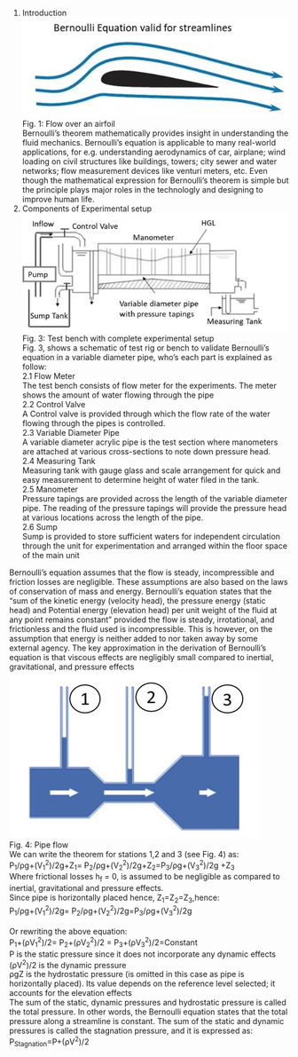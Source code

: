 1. Introduction <br>
<img src="11.jpg"><br>
Fig. 1: Flow over an airfoil<br>
Bernoulli’s theorem mathematically provides insight in understanding the fluid mechanics. Bernoulli’s equation is applicable to many real-world applications, for e.g. understanding aerodynamics of car, airplane; wind loading on civil structures like buildings, towers; city sewer and water networks; flow measurement devices like venturi meters, etc. Even though the mathematical expression for Bernoulli’s theorem is simple but the principle plays major roles in the technologly and designing to improve human life. <br>
2. Components of Experimental setup<br>
<img src="13.jpg"><br>
Fig. 3: Test bench with complete experimental setup<br>
Fig. 3, shows a schematic of test rig or bench to validate Bernoulli’s equation in a variable diameter pipe, who’s each part is explained as follow:<br>
2.1 Flow Meter<br>
The test bench consists of flow meter for the experiments. The meter shows the amount of water flowing through the pipe<br>
2.2	Control Valve<br>
A Control valve is provided through which the flow rate of the water flowing through the pipes is controlled. <br>
2.3	Variable Diameter Pipe<br>
A variable diameter acrylic pipe is the test section where manometers are attached at various cross-sections to note down pressure head.<br>
2.4	Measuring Tank<br>
Measuring tank with gauge glass and scale arrangement for quick and easy measurement to determine height of water filed in the tank.<br>
2.5	Manometer <br>
Pressure tapings are provided across the length of the variable diameter pipe. The reading of the pressure tapings will provide the pressure head at various locations across the length of the pipe.<br>
2.6	Sump <br>
Sump is provided to store sufficient waters for independent circulation through the unit for experimentation and arranged within the floor space of the main unit<br>

Bernoulli’s equation assumes that the flow is steady, incompressible and friction losses are negligible. These assumptions are also based on the laws of conservation of mass and energy.  Bernoulli’s equation states that the “sum of the kinetic energy (velocity head), the pressure energy (static head) and Potential energy (elevation head) per unit weight of the fluid at any point remains constant” provided the flow is steady, irrotational, and frictionless and the fluid used is incompressible. This is however, on the assumption that energy is neither added to nor taken away by some external agency. The key approximation in the derivation of Bernoulli’s equation is that viscous effects are negligibly small compared to inertial, gravitational, and pressure effects </br>
<img src= "images\14.jpg"></br>
Fig. 4: Pipe flow <br>
We can write the theorem for stations 1,2 and 3 (see Fig. 4) as:<br>
P<sub>1</sub>/ρg+(V<sub>1</sub><sup>2</sup>)/2g+Z<sub>1</sub>= P<sub>2</sub>/ρg+(V<sub>2</sub><sup>2</sup>)/2g+Z<sub>2</sub>=P<sub>3</sub>/ρg+(V<sub>3</sub><sup>2</sup>)/2g +Z<sub>3</sub> <br>
Where frictional losses h<sub>f</sub> = 0, is assumed to be negligible as compared to inertial, gravitational and pressure effects.<br>
Since pipe is horizontally placed hence,  Z<sub>1</sub>=Z<sub>2</sub>=Z<sub>3</sub>,hence:<br>
P<sub>1</sub>/ρg+(V<sub>1</sub><sup>2</sup>)/2g= P<sub>2</sub>/ρg+(V<sub>2</sub><sup>2</sup>)/2g=P<sub>3</sub>/ρg+(V<sub>3</sub><sup>2</sup>)/2g<br>   
Or rewriting the above equation:<br>
P<sub>1</sub>+(ρV<sub>1</sub><sup>2</sup>)/2= P<sub>2</sub>+(ρV<sub>2</sub><sup>2</sup>)/2 = P<sub>3</sub>+(ρV<sub>3</sub><sup>2</sup>)/2=Constant<br>
P is the static pressure since it does not incorporate any dynamic effects<br>
(ρV<sup>2</sup>)/2  is the dynamic pressure<br>
ρgZ is the hydrostatic pressure (is omitted in this case as pipe is horizontally placed). Its value depends on the reference level selected; it accounts for the elevation effects<br>
The sum of the static, dynamic pressures and hydrostatic pressure is called the total pressure. In other words, the Bernoulli equation states that the total pressure along a streamline is constant. The sum of the static and dynamic pressures is called the stagnation pressure, and it is expressed as:<br>
P<sub>Stagnation</sub>=P+(ρV<sup>2</sup>)/2